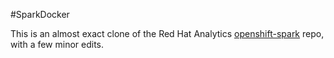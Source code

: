#SparkDocker

This is an almost exact clone of the Red Hat Analytics [openshift-spark](https://github.com/redhatanalytics/openshift-spark) repo, with a few minor edits.
